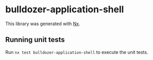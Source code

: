 # bulldozer-application-shell

This library was generated with [Nx](https://nx.dev).

## Running unit tests

Run `nx test bulldozer-application-shell` to execute the unit tests.
